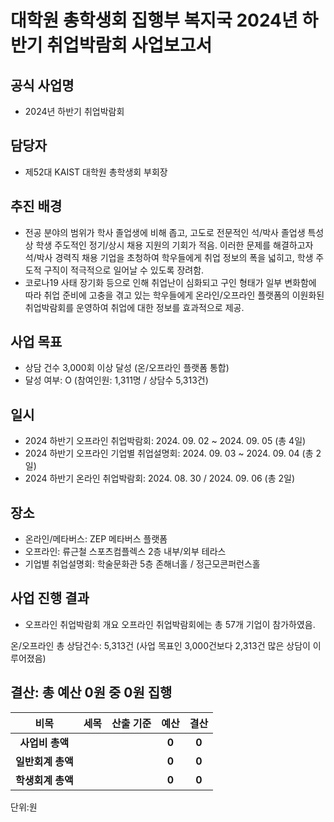 대학원 총학생회 집행부 복지국 2024년 하반기 취업박람회 사업보고서
===

## 공식 사업명
- 2024년 하반기 취업박람회

## 담당자
- 제52대 KAIST 대학원 총학생회 부회장

## 추진 배경
- 전공 분야의 범위가 학사 졸업생에 비해 좁고, 고도로 전문적인 석/박사 졸업생 특성상 학생 주도적인 정기/상시 채용 지원의 기회가 적음. 이러한 문제를 해결하고자 석/박사 경력직 채용 기업을 초청하여 학우들에게 취업 정보의 폭을 넓히고, 학생 주도적 구직이 적극적으로 일어날 수 있도록 장려함.
- 코로나19 사태 장기화 등으로 인해 취업난이 심화되고 구인 형태가 일부 변화함에 따라 취업 준비에 고충을 겪고 있는 학우들에게 온라인/오프라인 플랫폼의 이원화된 취업박람회를 운영하여 취업에 대한 정보를 효과적으로 제공.

## 사업 목표
- 상담 건수 3,000회 이상 달성 (온/오프라인 플랫폼 통합)
- 달성 여부: O (참여인원: 1,311명 / 상담수 5,313건)

## 일시
- 2024 하반기 오프라인 취업박람회: 2024. 09. 02 ~ 2024. 09. 05 (총 4일)
- 2024 하반기 오프라인 기업별 취업설명회: 2024. 09. 03 ~ 2024. 09. 04 (총 2일)
- 2024 하반기 온라인 취업박람회: 2024. 08. 30 / 2024. 09. 06 (총 2일)

## 장소
- 온라인/메타버스: ZEP 메타버스 플랫폼
- 오프라인: 류근철 스포츠컴플렉스 2층 내부/외부 테라스
- 기업별 취업설명회: 학술문화관 5층 존해너홀 / 정근모콘퍼런스홀

## 사업 진행 결과
- 오프라인 취업박람회 개요 오프라인 취업박람회에는 총 57개 기업이 참가하였음.

온/오프라인 총 상담건수: 5,313건 (사업 목표인 3,000건보다 2,313건 많은 상담이 이루어졌음)

## 결산: 총 예산 0원 중 0원 집행

|  **비목** |   **세목**   | **산출 기준** | **예산** | **결산** |
|:----------:|:------------:|:--------:|:--------:|:--------:|
|   **사업비 총액**  |     |       | **0** | **0** |
|   **일반회계 총액**  |  |  | **0** | **0** |
|   **학생회계 총액**  |         |       |**0** | **0** |

단위:원 

